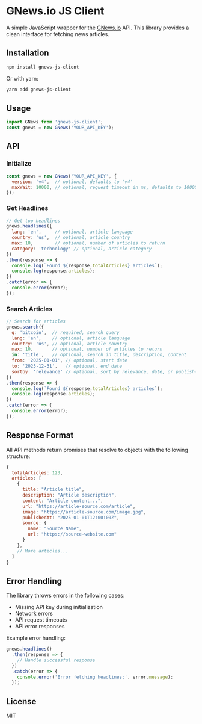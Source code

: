 # GNews.io JS Client

A simple JavaScript wrapper for the [GNews.io](https://gnews.io) API. This library provides a clean interface for fetching news articles.

## Installation

```bash
npm install gnews-js-client
```

Or with yarn:

```bash
yarn add gnews-js-client
```

## Usage

```javascript
import GNews from 'gnews-js-client';
const gnews = new GNews('YOUR_API_KEY');
```

## API

### Initialize

```javascript
const gnews = new GNews('YOUR_API_KEY', {
  version: 'v4',  // optional, defaults to 'v4'
  maxWait: 10000, // optional, request timeout in ms, defaults to 10000
});
```

### Get Headlines

```javascript
// Get top headlines
gnews.headlines({
  lang: 'en',     // optional, article language
  country: 'us',  // optional, article country
  max: 10,        // optional, number of articles to return
  category: 'technology' // optional, article category
})
.then(response => {
  console.log(`Found ${response.totalArticles} articles`);
  console.log(response.articles);
})
.catch(error => {
  console.error(error);
});
```

### Search Articles

```javascript
// Search for articles
gnews.search({
  q: 'bitcoin',  // required, search query
  lang: 'en',    // optional, article language
  country: 'us', // optional, article country
  max: 10,       // optional, number of articles to return
  in: 'title',   // optional, search in title, description, content
  from: '2025-01-01', // optional, start date
  to: '2025-12-31',   // optional, end date
  sortby: 'relevance' // optional, sort by relevance, date, or publish-time
})
.then(response => {
  console.log(`Found ${response.totalArticles} articles`);
  console.log(response.articles);
})
.catch(error => {
  console.error(error);
});
```

## Response Format

All API methods return promises that resolve to objects with the following structure:

```javascript
{
  totalArticles: 123,
  articles: [
    {
      title: "Article title",
      description: "Article description",
      content: "Article content...",
      url: "https://article-source.com/article",
      image: "https://article-source.com/image.jpg",
      publishedAt: "2025-01-01T12:00:00Z",
      source: {
        name: "Source Name",
        url: "https://source-website.com"
      }
    },
    // More articles...
  ]
}
```

## Error Handling

The library throws errors in the following cases:
- Missing API key during initialization
- Network errors
- API request timeouts
- API error responses

Example error handling:

```javascript
gnews.headlines()
  .then(response => {
    // Handle successful response
  })
  .catch(error => {
    console.error('Error fetching headlines:', error.message);
  });
```

## License

MIT
